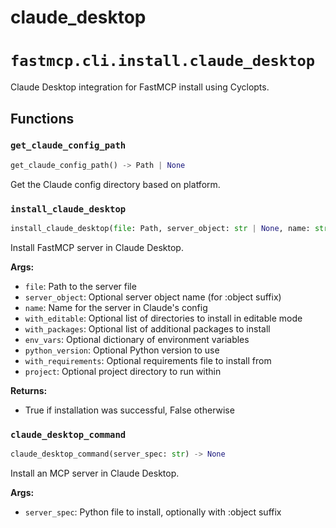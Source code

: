 # claude_desktop

# `fastmcp.cli.install.claude_desktop`

Claude Desktop integration for FastMCP install using Cyclopts.

## Functions

### `get_claude_config_path` <sup><a href="https://github.com/jlowin/fastmcp/blob/main/src/fastmcp/cli/install/claude_desktop.py#L20" target="_blank"><Icon icon="github" style="width: 14px; height: 14px;" /></a></sup>

```python
get_claude_config_path() -> Path | None
```

Get the Claude config directory based on platform.

### `install_claude_desktop` <sup><a href="https://github.com/jlowin/fastmcp/blob/main/src/fastmcp/cli/install/claude_desktop.py#L38" target="_blank"><Icon icon="github" style="width: 14px; height: 14px;" /></a></sup>

```python
install_claude_desktop(file: Path, server_object: str | None, name: str) -> bool
```

Install FastMCP server in Claude Desktop.

**Args:**

* `file`: Path to the server file
* `server_object`: Optional server object name (for :object suffix)
* `name`: Name for the server in Claude's config
* `with_editable`: Optional list of directories to install in editable mode
* `with_packages`: Optional list of additional packages to install
* `env_vars`: Optional dictionary of environment variables
* `python_version`: Optional Python version to use
* `with_requirements`: Optional requirements file to install from
* `project`: Optional project directory to run within

**Returns:**

* True if installation was successful, False otherwise

### `claude_desktop_command` <sup><a href="https://github.com/jlowin/fastmcp/blob/main/src/fastmcp/cli/install/claude_desktop.py#L133" target="_blank"><Icon icon="github" style="width: 14px; height: 14px;" /></a></sup>

```python
claude_desktop_command(server_spec: str) -> None
```

Install an MCP server in Claude Desktop.

**Args:**

* `server_spec`: Python file to install, optionally with :object suffix
